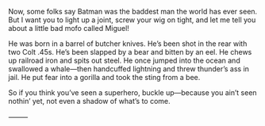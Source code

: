 Now, some folks say Batman was the baddest man the world has ever seen.
But I want you to light up a joint, screw your wig on tight, and let me tell you about a little bad mofo called Miguel!

He was born in a barrel of butcher knives.
He’s been shot in the rear with two Colt .45s.
He’s been slapped by a bear and bitten by an eel.
He chews up railroad iron and spits out steel.
He once jumped into the ocean and swallowed a whale—then handcuffed lightning and threw thunder’s ass in jail.
He put fear into a gorilla and took the sting from a bee.

So if you think you’ve seen a superhero, buckle up—because you ain’t seen nothin’ yet, not even a shadow of what’s to come.

⸻

